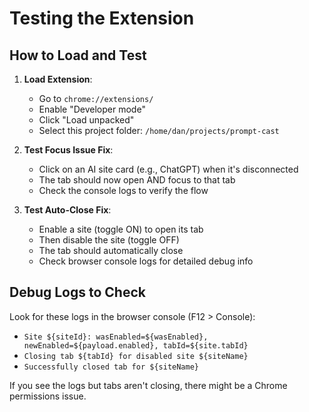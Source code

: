 # Testing the Extension

## How to Load and Test

1. **Load Extension**:

   - Go to `chrome://extensions/`
   - Enable "Developer mode"
   - Click "Load unpacked"
   - Select this project folder: `/home/dan/projects/prompt-cast`

2. **Test Focus Issue Fix**:

   - Click on an AI site card (e.g., ChatGPT) when it's disconnected
   - The tab should now open AND focus to that tab
   - Check the console logs to verify the flow

3. **Test Auto-Close Fix**:
   - Enable a site (toggle ON) to open its tab
   - Then disable the site (toggle OFF)
   - The tab should automatically close
   - Check browser console logs for detailed debug info

## Debug Logs to Check

Look for these logs in the browser console (F12 > Console):

- `Site ${siteId}: wasEnabled=${wasEnabled}, newEnabled=${payload.enabled}, tabId=${site.tabId}`
- `Closing tab ${tabId} for disabled site ${siteName}`
- `Successfully closed tab for ${siteName}`

If you see the logs but tabs aren't closing, there might be a Chrome permissions issue.
